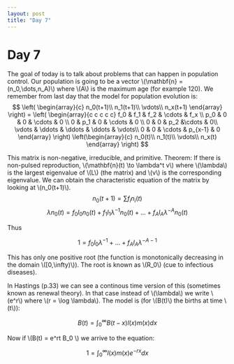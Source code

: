 ```yaml
---
layout: post
title: "Day 7"
---
```

<script src="https://cdn.mathjax.org/mathjax/latest/MathJax.js?config=TeX-AMS-MML_HTMLorMML" type="text/javascript"></script>

# Day 7

The goal of today is to talk about problems that can happen in population control. Our population is going to be a vector \\(\mathbf{n} = (n_0,\dots,n_A)\\) where \\(A\\) is the maximum age (for example 120). We remember from last day that the model for population evolution is:
$$
\left(
\begin{array}{c}
n_0(t+1)\\
n_1(t+1)\\
\vdots\\
n_x(t+1)
\end{array}
\right) =
\left(
\begin{array}{c c c c c}
f_0 & f_1 & f_2 & \cdots & f_x \\
p_0 & 0 & 0 & \cdots & 0 \\
0 & p_1 & 0 & \cdots & 0 \\
0 & 0 & p_2 &\cdots & 0\\
\vdots & \ddots & \ddots & \ddots  & \vdots\\
0 & 0 & \cdots & p_{x-1} & 0
\end{array}
\right)
\left(\begin{array}{c}
n_0(t)\\
n_1(t)\\
\vdots\\
n_x(t)
\end{array}
\right)
$$

This matrix is non-negative, irreducible, and primitive.
Theorem: If there is non-pulsed reproduction, \\(\mathbf{n}(t) \to \lambda^t v\\) where \\(\lambda\\) is the largest eigenvalue of \\(L\\) (the matrix) and \\(v\\) is the corresponding eigenvalue. We can obtain the characteristic equation of the matrix by looking at \\(n_0(t+1)\\).
$$
n_0(t+1) = \sum f_i n_i(t)
$$
$$
\lambda n_0(t) = f_0 l_0 n_0(t) + f_1 l_1 \lambda^{-1} n_0(t) + \ldots + f_A l_A \lambda^{-A} n_0(t)
$$

Thus

$$
1 = f_0l_0 \lambda^{-1} + \ldots + f_A l_A \lambda^{-A-1}
$$

This has only one positive root (the function is monotonically decreasing in the domain \\([0,\infty)\\)). The root is known as \\(R_0\\) (cue to infectious diseases).

In Hastings (p.33) we can see a continous time version of this (sometimes known as renewal theory). In that case instead of \\(\lambda\\) we write \\(e^r\\) where \\(r = \log \lambda\\). The model is (for \\(B(t)\\) the births at time \\(t\\)):

$$ B(t) = \int_{0}^{\infty} B(t-x)l(x)m(x) dx $$

Now if \\(B(t) = e^rt B_0 \\) we arrive to the equation:

$$ 1 = \int_0^{\infty}l(x)m(x)e^{-rx}dx $$
